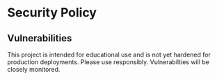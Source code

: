 # Security Policy

## Vulnerabilities

This project is intended for educational use and is not yet hardened for production deployments. Please use responsibly. Vulnerabilties will be closely monitored.
